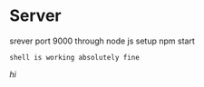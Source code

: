 # Server
srever port 9000 through node js
setup npm start

```shell
shell is working absolutely fine
```

*hi*
